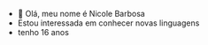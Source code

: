 - 👋 Olá, meu nome é Nicole Barbosa
- Estou interessada em conhecer novas linguagens
- tenho 16 anos
